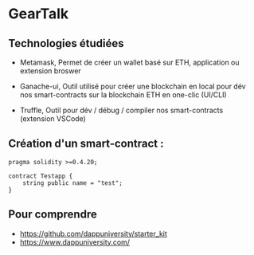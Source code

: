 # GearTalk

## Technologies étudiées

- Metamask, Permet de créer un wallet basé sur ETH, application ou extension broswer

- Ganache-ui, Outil utilisé pour créer une blockchain en local pour dév nos smart-contracts sur la blockchain ETH en one-clic (UI/CLI)

- Truffle, Outil pour dév / débug / compiler nos smart-contracts (extension VSCode)


## Création d'un smart-contract :

```sol
pragma solidity >=0.4.20;

contract Testapp {
    string public name = "test";
}
```

## Pour comprendre
- https://github.com/dappuniversity/starter_kit
- https://www.dappuniversity.com/

